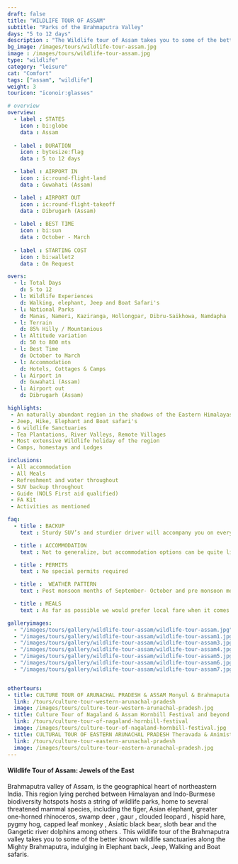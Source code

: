 ```yaml
---
draft: false
title: "WILDLIFE TOUR OF ASSAM"
subtitle: "Parks of the Brahmaputra Valley"
days: "5 to 12 days"
description : "The Wildlife tour of Assam takes you to some of the better wildlife sancturies of India. Kaziranga, Manas, Nameri, Dibrusaikhowa and Namdapha National Parks"
bg_image: /images/tours/wildlife-tour-assam.jpg
image : /images/tours/wildlife-tour-assam.jpg
type: "wildlife"
category: "leisure"
cat: "Comfort"
tags: ["assam", "wildlife"]
weight: 3
touricon: "iconoir:glasses"

# overview
overview:
  - label : STATES
    icon : bi:globe
    data : Assam
    
  - label : DURATION
    icon : bytesize:flag
    data : 5 to 12 days

  - label : AIRPORT IN
    icon : ic:round-flight-land
    data : Guwahati (Assam)

  - label : AIRPORT OUT
    icon : ic:round-flight-takeoff
    data : Dibrugarh (Assam)
    
  - label : BEST TIME
    icon : bi:sun
    data : October - March
  
  - label : STARTING COST
    icon : bi:wallet2
    data : On Request

overs:
  - l: Total Days 
    d: 5 to 12
  - l: Wildlife Experiences 
    d: Walking, elephant, Jeep and Boat Safari's
  - l: National Parks 
    d: Manas, Nameri, Kaziranga, Hollongpar, Dibru-Saikhowa, Namdapha
  - l: Terrain 
    d: 85% Hilly / Mountanious
  - l: Altitude variation 
    d: 50 to 800 mts
  - l: Best Time 
    d: October to March
  - l: Accommodation 
    d: Hotels, Cottages & Camps
  - l: Airport in 
    d: Guwahati (Assam)
  - l: Airport out 
    d: Dibrugarh (Assam) 

highlights:
 - An naturally abundant region in the shadows of the Eastern Himalayas
 - Jeep, Hike, Elephant and Boat safari's
 - 6 wildlife Sanctuaries
 - Tea Plantations, River Valleys, Remote Villages
 - Most extensive Wildlife holiday of the region
 - Camps, homestays and Lodges

inclusions:
 - All accommodation
 - All Meals
 - Refreshment and water throughout
 - SUV backup throughout
 - Guide (NOLS First aid qualified)
 - FA Kit
 - Activities as mentioned

faq:
  - title : BACKUP
    text : Sturdy SUV’s and sturdier driver will accompany you on every trip. the condition of roads do not allow for larger vehicles, however do our best to provide you the best in comfort in relation to the routes that we ply on. These vehicles are along right from your airport pick up to your drop back to the airport.

  - title : ACCOMMODATION
    text : Not to generalize, but accommodation options can be quite limited. However over the years we have taken pains to find quaint places which offer you the relative luxuries of a clean and hospitable premises. Also as much as possible we would prefer local family run establishments as opposed to mega chains run by people who already have a lot.

  - title : PERMITS
    text : No special permits required

  - title :  WEATHER PATTERN
    text : Post monsoon months of September- October and pre monsoon months of March-April are very pleasant with blue skies and a fair days. Peak winters are from November to February with the mercury coming down below 18 C, in the evenings, however the days are still favourable for cycling.

  - title : MEALS
    text : As far as possible we would prefer local fare when it comes to meals, however we understand the need for comfort food when multiple days of intense exertion is required. Nutritious and palatable foot is always freshly cooked with fresh local ingredients. We provide potable packaged water which we carry in large 20lt cans so as keep plastic to the minimum. Reusable water bottles are provided at the onset of each journey.

galleryimages:
  - "/images/tours/gallery/wildlife-tour-assam/wildlife-tour-assam.jpg"
  - "/images/tours/gallery/wildlife-tour-assam/wildlife-tour-assam1.jpg"
  - "/images/tours/gallery/wildlife-tour-assam/wildlife-tour-assam3.jpg"
  - "/images/tours/gallery/wildlife-tour-assam/wildlife-tour-assam4.jpg"
  - "/images/tours/gallery/wildlife-tour-assam/wildlife-tour-assam5.jpg"
  - "/images/tours/gallery/wildlife-tour-assam/wildlife-tour-assam6.jpg"
  - "/images/tours/gallery/wildlife-tour-assam/wildlife-tour-assam7.jpg"


othertours:
- title: CULTURE TOUR OF ARUNACHAL PRADESH & ASSAM Monyul & Brahmaputa Valley 
  link: /tours/culture-tour-western-arunachal-pradesh
  image: /images/tours/culture-tour-western-arunachal-pradesh.jpg
- title: Culture Tour of Nagaland & Assam Hornbill Festival and beyond 
  link: /tours/culture-tour-of-nagaland-hornbill-festival
  image: /images/tours/culture-tour-of-nagaland-hornbill-festival.jpg
- title: CULTURAL TOUR OF EASTERN ARUNACHAL PRADESH Theravada & Animist lands 
  link: /tours/culture-tour-eastern-arunachal-pradesh
  image: /images/tours/culture-tour-eastern-arunachal-pradesh.jpg    
---
```


#### Wildlife Tour of Assam: Jewels of the East

Brahmaputra valley of Assam, is the geographical heart of northeastern India. This region lying perched between Himalayan and Indo-Burmese biodiversity hotspots hosts a string of wildlife parks, home to several threatened mammal species, including the tiger, Asian elephant, greater one-horned rhinoceros, swamp deer , gaur , clouded leopard , hispid hare, pygmy hog, capped leaf monkey , Asiatic black bear, sloth bear and the Gangetic river dolphins among others . This wildlife tour of the Brahmaputra valley takes you to some of the better known wildlife sanctuaries along the Mighty Brahmaputra, indulging in Elephant back, Jeep, Walking and Boat safaris.